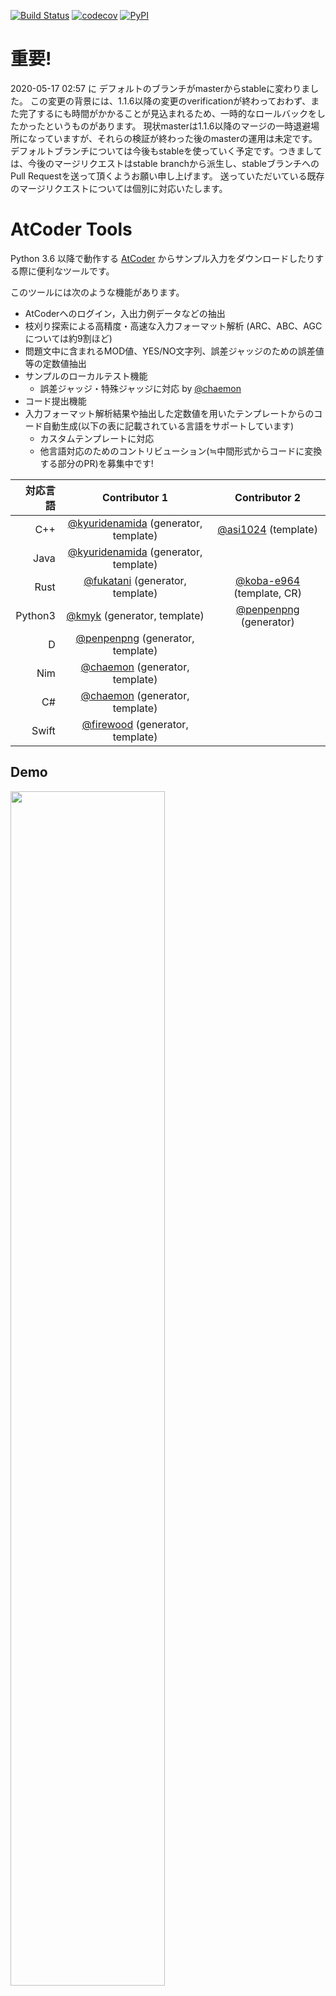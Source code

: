 [![Build Status](https://api.travis-ci.org/kyuridenamida/atcoder-tools.svg?branch=stable)](https://travis-ci.org/kyuridenamida/atcoder-tools)
[![codecov](https://codecov.io/gh/kyuridenamida/atcoder-tools/branch/master/graph/badge.svg)](https://codecov.io/gh/kyuridenamida/atcoder-tools)
[![PyPI](https://img.shields.io/pypi/v/atcoder-tools.svg)](https://pypi.python.org/pypi/atcoder-tools)


重要!
===
2020-05-17 02:57 に デフォルトのブランチがmasterからstableに変わりました。
この変更の背景には、1.1.6以降の変更のverificationが終わっておわず、また完了するにも時間がかかることが見込まれるため、一時的なロールバックをしたかったというものがあります。
現状masterは1.1.6以降のマージの一時退避場所になっていますが、それらの検証が終わった後のmasterの運用は未定です。デフォルトブランチについては今後もstableを使っていく予定です。つきましては、今後のマージリクエストはstable branchから派生し、stableブランチへのPull Requestを送って頂くようお願い申し上げます。
送っていただいている既存のマージリクエストについては個別に対応いたします。

AtCoder Tools
====
Python 3.6 以降で動作する [AtCoder](https://atcoder.jp/) からサンプル入力をダウンロードしたりする際に便利なツールです。

このツールには次のような機能があります。
- AtCoderへのログイン，入出力例データなどの抽出
- 枝刈り探索による高精度・高速な入力フォーマット解析 (ARC、ABC、AGCについては約9割ほど)
- 問題文中に含まれるMOD値、YES/NO文字列、誤差ジャッジのための誤差値等の定数値抽出
- サンプルのローカルテスト機能
    - 誤差ジャッジ・特殊ジャッジに対応 by [@chaemon](https://github.com/chaemon/)
- コード提出機能
- 入力フォーマット解析結果や抽出した定数値を用いたテンプレートからのコード自動生成(以下の表に記載されている言語をサポートしています)
    - カスタムテンプレートに対応
    - 他言語対応のためのコントリビューション(≒中間形式からコードに変換する部分のPR)を募集中です!

|対応言語  |Contributor 1|Contributor 2|
|---:|:---:|:---:|
|C++|[@kyuridenamida](https://github.com/kyuridenamida/) (generator, template)|[@asi1024](https://github.com/asi1024/) (template)|
|Java|[@kyuridenamida](https://github.com/kyuridenamida/) (generator, template)||
|Rust|[@fukatani](https://github.com/fukatani/) (generator, template)|[@koba-e964](https://github.com/koba-e964/) (template, CR)|
|Python3|[@kmyk](https://github.com/kmyk/) (generator, template)|[@penpenpng](https://github.com/penpenpng/) (generator)|
|D|[@penpenpng](https://github.com/penpenpng/) (generator, template)||
|Nim|[@chaemon](https://github.com/chaemon/) (generator, template)||
|C#|[@chaemon](https://github.com/chaemon/) (generator, template)||
|Swift|[@firewood](https://github.com/firewood/) (generator, template)||

## Demo
<img src="https://user-images.githubusercontent.com/233559/52807100-f6e2d300-30cd-11e9-8906-82b9f9b2dff7.gif" width=70%>

## How to install
`pip3 install atcoder-tools` 

ただの`pip`だとPython 2系を使ってインストールされる可能性があるためうまくいかないかもしれません。

## Userscript by [@kmyk](https://github.com/kmyk/) (NEW! 2019/03/06)
Tampermonkey(各種ブラウザで動作)でインストールすることが可能なUserscriptです。公開されている過去問を対象として、atcoder-toolsで自動生成されたコードをそのままAtCoderのスニペット上で利用できます。
1. Tampermonkey をインストールする ([Chrome](https://chrome.google.com/webstore/detail/tampermonkey/dhdgffkkebhmkfjojejmpbldmpobfkfo), [FireFox](https://addons.mozilla.org/en-US/firefox/addon/tampermonkey/))
2. https://kyuridenamida.github.io/atcoder-tools/index.user.js にアクセスしてUserscriptをインストール
3. ログインした状態で適当な問題ページに行く(e.g. https://atcoder.jp/contests/abc120/tasks/abc120_d)
4. 正しくインストールされている場合、ページ下部のコードスニペットにコードが標準で埋め込まれている (atcoder-toolsの対応言語のみ)
<img src="https://user-images.githubusercontent.com/233559/53821542-56d3e780-3fb1-11e9-89d9-24a3d0e9af5c.png" width=50%>

## Analysis
https://kyuridenamida.github.io/atcoder-tools/

各問題ごとの解析結果などが載っています。

## 使用方法


*重要: かつてパスワード入力なしでログインを実現するために`AccountInformation.py`にログイン情報を書き込むことを要求していましたが、セキュリティリスクが高すぎるため、セッション情報のみを保持する方針に切り替えました。
今後はできるだけ保持されているセッション情報を利用してAtCoderにアクセスし、必要に応じて再入力を要求します。
過去のユーザーの皆様には`AccountInformation.py`を削除して頂くようお願い申し上げます。*


- `atcoder-tools gen {contest_id}` コンテスト環境を用意します。
- `atcoder-tools codegen {problem_url}` 指定されたURLが示す問題に対するソースコードを生成し、標準出力に出力します。
- `atcoder-tools test` カレント・ディレクトリ上に実行ファイルと入出力(in_\*.txt, out_\*.txt)がある状態で実行するとローカルテストを行います。
- `atcoder-tools submit` カレント・ディレクトリ上で実行すると対応する問題がサンプルに通る場合ソースコードを提出します。既にAtCoder上にその問題に対する提出がある場合、`-u`を指定しないと提出できないようになっています。
- `atcoder-tools version` 現在の atcoder-tools のバージョンを出力します。
- `atcoder-tools compile` カレント・ディレクトリ上で実行するとコードをコンパイルします。
- `atcoder-tools set` 現在のジャッジタイプを変更します。


使用方法を確認するためには`atcoder-tools (コマンド名) --help`を用います。
例えば`atcoder-tools gen --help`で`atcoder-tools gen`の引数の詳細について確認することができます。

例: 
```console
atcoder-tools gen agc001
cd ~/atcoder-workspace/agc001/A
g++ main.cpp
atcoder-tools test
```

`--without-login` 引数を指定するとログインなしでデータをダウンロードできます(一般公開されているコンテストのみ)。

```console
$ atcoder-tools gen  [contest_id] --without-login
```

### gen の詳細
```
usage: atcoder-tools gen
       [-h] [--without-login] [--workspace WORKSPACE] [--lang LANG]
       [--template TEMPLATE] [--parallel] [--save-no-session-cache]
       [--skip-existing-problems] [--config CONFIG]
       contest_id

positional arguments:
  contest_id            Contest ID (e.g. arc001)

optional arguments:
  -h, --help            show this help message and exit
  --without-login       Download data without login
  --workspace WORKSPACE
                        Path to workspace's root directory. This script will create files in {WORKSPACE}/{contest_name}/{alphabet}/ e.g. ./your-workspace/arc001/A/
                        [Default] /home/kyuridenamida/atcoder-workspace
  --lang LANG           Programming language of your template code, cpp or java or rust or python or nim or d or cs.
                        [Default] cpp
  --template TEMPLATE   File path to your template code
                        [Default (C++)] /atcodertools/tools/templates/default_template.cpp
                        [Default (Java)] /atcodertools/tools/templates/default_template.java
                        [Default (Rust)] /atcodertools/tools/templates/default_template.rs
                        [Default (Python3)] /atcodertools/tools/templates/default_template.py
                        [Default (NIM)] /atcodertools/tools/templates/default_template.nim
                        [Default (D)] /atcodertools/tools/templates/default_template.d
                        [Default (C#)] /atcodertools/tools/templates/default_template.cs
  --parallel            Prepare problem directories asynchronously using multi processors.
  --save-no-session-cache
                        Save no session cache to avoid security risk
  --skip-existing-problems
                        Skip processing every problem for which a directory already exists
  --config CONFIG       File path to your config file
                        [Default (Primary)] /home/kyuridenamida/.atcodertools.toml
                        [Default (Secondary)] /atcoder-tools/atcodertools/tools/atcodertools-default.toml
```

### test の詳細

```
usage: ./atcoder-tools test [-h] [--exec EXEC]
                                                      [--num NUM] [--dir DIR]
                                                      [--timeout TIMEOUT]
                                                      [--knock-out]
                                                      [--skip-almost-ac-feedback]
                                                      [--judge-type JUDGE_TYPE]
                                                      [--error-value ERROR_VALUE]
                                                      [--compile-before-testing COMPILE_BEFORE_TESTING]
                                                      [--compile-only-when-diff-detected COMPILE_ONLY_WHEN_DIFF_DETECTED]
                                                      [--config CONFIG]

optional arguments:
  -h, --help            show this help message and exit
  --exec EXEC, -e EXEC  File path to the execution target. [Default] Automatically detected exec file
  --num NUM, -n NUM     The case number to test (1-origin). All cases are tested if not specified.
  --dir DIR, -d DIR     Target directory to test. [Default] Current directory
  --timeout TIMEOUT, -t TIMEOUT
                        Timeout for each test cases (sec) [Default] 1
  --knock-out, -k       Stop execution immediately after any example's failure [Default] False
  --skip-almost-ac-feedback, -s
                        Hide inputs and expected/actual outputs if result is correct and there are error outputs [Default] False,
  --judge-type JUDGE_TYPE, -j JUDGE_TYPE
                        error type must be one of [normal, absolute, relative, absolute_or_relative, multisolution, interactive]
  --error-value ERROR_VALUE, -v ERROR_VALUE
                        error value for decimal number judge: [Default] 1e-09
  --compile-before-testing COMPILE_BEFORE_TESTING, -c COMPILE_BEFORE_TESTING
                        compile source before testing [true, false]:  [Default]: false
  --compile-only-when-diff-detected COMPILE_ONLY_WHEN_DIFF_DETECTED
                        compile only when diff detected [true, false] [Default]: true
  --config CONFIG       File path to your config file
                        [Default (Primary)] ~/.atcodertools.toml
                        [Default (Secondary)] atcodertools-default.toml
```


### submit の詳細

```
usage: atcoder-tools submit [-h] [--exec EXEC] [--dir DIR]
                                           [--timeout TIMEOUT] [--code CODE]
                                           [--force] [--save-no-session-cache]
                                           [--unlock-safety]
                                           [--judge-type JUDGE_TYPE]
                                           [--error-value ERROR_VALUE]

optional arguments:
  -h, --help            show this help message and exit
  --exec EXEC, -e EXEC  File path to the execution target. [Default] Automatically detected exec file
  --dir DIR, -d DIR     Target directory to test. [Default] Current directory
  --timeout TIMEOUT, -t TIMEOUT
                        Timeout for each test cases (sec) [Default] 1
  --code CODE, -c CODE  Path to the source code to submit [Default] Code path written in metadata.json
  --force, -f           Submit the code regardless of the local test result [Default] False
  --save-no-session-cache
                        Save no session cache to avoid security risk
  --unlock-safety, -u   By default, this script only submits the first code per problem. However, you can remove the safety by this option in order to submit codes twice or more.
  --judge-type JUDGE_TYPE, -j JUDGE_TYPE
                        error type must be one of [normal, absolute, relative, absolute_or_relative]
  --error-value ERROR_VALUE, -v ERROR_VALUE
                        error value for decimal number judge: [Default] 1e-09
```

### codegen の詳細

```
usage: ./atcoder-tools codegen [-h] [--without-login] [--lang LANG]
                               [--template TEMPLATE] [--save-no-session-cache]
                               [--config CONFIG]
                               url

positional arguments:
  url                   URL (e.g. https://atcoder.jp/contests/abc012/tasks/abc012_3)

optional arguments:
  -h, --help            show this help message and exit
  --without-login       Download data without login
  --lang LANG           Programming language of your template code, cpp or java or rust.
                        [Default] cpp
  --template TEMPLATE   File path to your template code
                        [Default (C++)] /home/user/GitHub/atcoder-tools/atcodertools/tools/templates/default_template.cpp
                        [Default (Java)] /home/user/GitHub/atcoder-tools/atcodertools/tools/templates/default_template.java
                        [Default (Rust)] /home/user/GitHub/atcoder-tools/atcodertools/tools/templates/default_template.rs
  --save-no-session-cache
                        Save no session cache to avoid security risk
  --config CONFIG       File path to your config file
                        [Default (Primary)] /home/user/.atcodertools.toml
                        [Default (Secondary)] /home/user/GitHub/atcoder-tools/atcodertools/tools/atcodertools-default.toml
```


### set の詳細
```
usage: ./atcoder-tools set [-h]
                                                     [--judge-type JUDGE_TYPE]
                                                     [--error-value ERROR_VALUE]
                                                     [--lang LANG] [--dir DIR]

optional arguments:
  -h, --help            show this help message and exit
  --judge-type JUDGE_TYPE, -j JUDGE_TYPE
                        error type must be one of [normal, absolute, relative, absolute_or_relative, multisolution, interactive]
  --error-value ERROR_VALUE, -v ERROR_VALUE
                        error value for decimal number judge: [Default] 1e-09
  --lang LANG           Programming language of your template code, cpp or java or rust or python or nim or d or cs.
  --dir DIR, -d DIR     Target directory to test. [Default] Current directory

```


### compileの詳細
```
usage: Compile your program in the current directory (no argument)

optional arguments:
  -h, --help  show this help message and exit
```

## 設定ファイルの例
`~/.atcodertools.toml`に以下の設定を保存すると、コードスタイルや、コード生成後に実行するコマンドを指定できます。

### 仕様
現在 4 種類に大別される設定カテゴリがサポートされています。
- **codestyle**: コード生成時に使われるコードスタイル・テンプレートや出力先に関する設定
- **postprocess**: コード生成後の後処理に関する設定
- **run**: コードコンパイル・実行時に使われるコマンドに関する設定
- **etc**: その他の設定

バージョン1.1.7以降では、言語毎に`codestyle`, `postprocess`, `run`を指定できます。([言語毎の設定](#言語毎の指定)を参照してください)

### 有効なオプション
- **codestyle**
    - indent_type
    - indent_width
    - template_file
    - workspace_dir
    - lang (commonの設定内でのみ)
- **postprocess**: コード生成後の後処理に関する設定
- **run**: コードコンパイル・実行時に使われるコマンドに関する設定
- **etc**: その他の設定

### 例
以下は、次の挙動を期待する場合の`~/.atcodertools.toml`の例です。
- `indent_type='space'` スペースがインデントに使われる(`'tab'`を指定した場合はタブが使われる)
- `indent_width=4` インデント幅は4である (`indent_width`が無指定の場合`4`(nim言語以外), `2`(nim言語)が規定値として使われます。)
- `template_file='~/my_template.cpp'` コード生成テンプレートとして`~/my_template.cpp`を使う
- `workspace_dir='~/atcoder-workspace/'` ワークスペースのルートは `~/atcoder-workspace/`
- `lang='cpp'` 言語設定は `cpp` (提出時もしくはデフォルトのコードジェネレーター生成時に使われます)
- `code_generator_file="~/custom_code_generator.py"` カスタムコードジェネレーター `~/custom_code_generator.py`を指定する
- `exec_on_each_problem_dir='clang-format -i ./*.cpp'` `exec_on_contest_dir='touch CMakeLists.txt'`
    - 問題用ディレクトリ内で毎回`clang-format`を実行して、最後に`CMakeLists.txt`(空)をコンテスト用ディレクトリに生成する
- `download_without_login=false` AtCoderにログインせずにダウンロードを行う機能を使わない (公開コンテストに対してのみ可能)
- `parallel_download=false` データの並列ダウンロードを無効にする
- `save_no_session_cache=false` ログイン情報のクッキーを保存する
- `skip_existing_problems=false` ディレクトリが既に存在する問題の処理をスキップする
- `in_example_format="in_{}.txt"` テストケース(input)のフォーマットを`in_1.txt, in_2.txt, ...`とする
- `out_example_format="out_{}.txt"` テストケース(output)のフォーマットを`out_1.txt, out_2.txt, ...`とする
- `compile_command="g++ main.cpp -o main.out"` プログラムを`atcoder-tools compile`でコンパイルする場合に実行されるコマンド
- `run_command="./main.out"` コンパイルしたプログラムを`atcoder-tools test`で実行する場合に実行されるコマンド

```toml
[codestyle]
indent_type='space' # 'tab' or 'space'
indent_width=4
template_file='~/my_template.cpp'
workspace_dir='~/atcoder-workspace/'
lang='cpp' # Check README.md for the supported languages.
code_generator_file="~/custom_code_generator.py"
[postprocess]
exec_on_each_problem_dir='clang-format -i ./*.cpp'
exec_on_contest_dir='touch CMakeLists.txt'

[run]
compile_command="g++ main.cpp -o main.out"
run_command="./main.out"

[etc]
download_without_login=false
parallel_download=false
save_no_session_cache=false
skip_existing_problems=false
in_example_format="in_{}.txt"
out_example_format="out_{}.txt"
compile_before_testing=false
compile_only_when_diff_detected=false

```

### 言語毎の設定
バージョン1.1.7以降では、言語毎に`codestyle`, `postprocess`, `run`を指定できます。

`(言語名).(設定カテゴリ名)`に対して設定を行うと、言語毎の設定になります。言語名が無い場合の通常の指定は共通のデフォルト設定として扱われます。
atcoder-tools起動時に使われる言語固有の設定は、`--lang` プログラム引数が存在すればそれを、なければ`codestyle.lang`に指定された値に基づきます。
`(言語名).codestyle.lang`は無視されます。

以下の設定では、
- 共通のコードスタイルとしてインデント幅が4のスペースインデントを用いる。`--lang`引数無しで起動した際に使用される言語はPythonである。ただし
   - c++のコード生成においてはタブインデントを用い(幅は4のまま)、加えてC++用のpostprocess設定を用いる。
   - Pythonのコード生成においてはインデント幅を2とする。
```toml
[codestyle]
lang='python'
indent_type='space'
indent_width=4
[cpp.codestyle]
indent_type='tab'
code_generator_file="~/custom_code_generator.py"
[cpp.postprocess]
exec_on_each_problem_dir='clang-format -i ./*.cpp'
exec_on_contest_dir='touch CMakeLists.txt'
[java.run]

[python.codestyle]
indent_width=2
```


### カスタムコードジェネレーター
[標準のC++コードジェネレーター](https://github.com/kyuridenamida/atcoder-tools/blob/master/atcodertools/codegen/code_generators/cpp.py)に倣って、
`(CogeGenArgs) -> str(ソースコード)`が型であるような`main`関数を定義した.pyファイルを`code_generator_file`で指定すると、コード生成時にカスタムコードジェネレーターを利用できます。

### ユニバーサルコードジェネレーター
ユニバーサルコードジェネレータはループ・配列アクセス方法等のいくつかの言語仕様を記述するだけでカスタムコードジェネレータよりも簡単にコード生成することを意図して作成したジェネレータです。設定ファイル`(言語名).toml`を`atcodertools/codegen/code_generators/universal_generator`に配置してください。設定ファイルの書き方は以下です。

- *base_indent* 入力部分のインデント数
- *insert_space_around_operators* 入力部分の変数や演算子の間にスペースを入れるかどうかをtrue/falseで指定
- *newline_after_input* 入力部分で入力ごとに空行を入れるかどうかをtrue/falseで指定
- *global_prefix* グローバル変数の宣言時に入れる接頭辞(Javaなどでstaticを指定したりできます)

以下のようにテーブルを定義します

- *[index]* ループインデックスの名称を指定します。１重目を`i`, 2重目を`j`で指定してください。省略可能で省略した場合はi, jが指定されます。perl, phpなどの言語で$i, $jなどとi, j以外の名前を指定しなければならないとき用のつもりです。
- *[loop]* ループに関することを記述します
    - **header** ループの最初に記述する内容。ループを回すための変数は`{loop_var}`, 回す回数は`{length}`を用いてください。
    - **footer** ループの最後に記述する内容。C++, Javaでは閉じカッコになります。波括弧の場合は`}}`とエスケープする必要があることに注意してください。
- *[type]* タイプ(int, float, string)のタイプについて記述します。例を参照してください。
- *[default]* デフォルトの値について記述します。例を参照してください。
- *[declare]* int, float, string, 1次元可変配列(以下`seq`), 2次元可変配列(以下`2d_seq`)の宣言方法について記述します。変数名は`{name}`を使ってください。可変配列のベースとなるタイプは`{type}`を使ってください。
- *[allocate]* `seq`, `2d_seq`の確保の方法を記述します。ベースとなるタイプは`{type}`, 変数名は`{name}`, デフォルト値は`{default}`で指定します。タイプ、デフォルト値は上記で指定したものが入ります。長さについてはseqは`{length}`で、`2d_seq`は1番目の長さは`{length_i}`, 2番目の長さは`{length_j}`となります。順番を間違えると転置されるのでご注意ください。
- *[declare_and_allocate]* `seq`, `2d_seq`について宣言と確保を同時に行う方法について記述します。フォーマットに使用されるものは`[allocate]`と同じです。
- *[input]*

- *[arg]* solve関数の引数の記述方法について指定します。`int`, `float`, `string`, `seq`, `2d_seq`について記述してください。`{name}`が変数名, `{type}`が`seq`, `2d_seq`についてベースとなる型です。
- *[actual_arg]* `seq`, `2d_seq`についてsolve関数を呼び出す際の引数の渡し方について記述します。C++などでmoveをつかってメモリを節約したいときなどに指定できます。省略可能で、省略した場合はそのまま渡されます。

- *[access]* 配列のアクセス方法について記述します。`seq`, `2d_seq`について指定してください。`{name}`で変数名, `{index_i}`, `{index_j}`でインデックス名を指定します。

以下は入力コードの冗長性を下げる目的で指定するテーブルで省略可能なものです。指定方法についてはpythonの設定を参照してください。

- *[input_func]* int, float, stringについて入力時に呼び出す関数を記述します。省略可能です。
- *[allocate_and_input]* `seq`, `2d_seq`について確保と入力をまとめて行うことができる場合に記述します。省略可能です。省略した場合、上記で指定した確保と入力の方式を複合したものが挿入されます
- *[declare_and_allocate_and_input]* `seq`, `2d_seq`について宣言・確保・入力をまとめて行うことができる場合に記述します。省略可能です。省略した場合、上記で指定した宣言と確保と入力の方式を複合したものが挿入されます

例えばC++での設定方法は以下です。
```toml
```

例えばpythonでの設定方法は以下です。
```toml
```

## テンプレートの例
`atcoder-tools gen`コマンドに対し`--template`でテンプレートソースコードを指定できます。
テンプレートエンジンの仕様については[jinja2](http://jinja.pocoo.org/docs/2.10/) の公式ドキュメントを参照してください。

テンプレートに渡される変数は以下の通りです。


- **prediction_success** 入力形式の推論に成功したとき `True`、 失敗したとき `False`が格納されている。この値が`True`のとき次の3種類の変数も存在することが保証される。
    - **input_part** input用のコード
    - **formal_arguments** 型つき引数列
    - **actual_arguments** 型なし引数列

- **mod** 問題文中に存在するmodの整数値
- **yes_str** 問題文中に存在する yes や possible などの真を表しそうな文字列値
- **no_str** 問題文中に存在する no や impossible などの偽を表しそうな文字列値

```c++
#include <bits/stdc++.h>
using namespace std;

{% if mod %}
const long long MOD = {{ mod }};
{% endif %}
{% if yes_str %}
const string YES = "{{ yes_str }}";
{% endif %}
{% if no_str %}
const string NO = "{{ no_str }}";
{% endif %}

{% if prediction_success %}
void solve({{ formal_arguments }}){

}
{% endif %}

int main(){
    {% if prediction_success %}
    {{input_part}}
    solve({{ actual_arguments }});
    {% else %}
    // Failed to predict input format
    {% endif %}
    return 0;
}
```


## Contribution

[CONTRIBUTING.md](CONTRIBUTING.md) を参照してください。

## Licence

[MIT](https://github.com/kyuridenamida/ToolsForAtCoder/blob/master/LICENCE)

## Author

[kyuridenamida](https://github.com/kyuridenamida) ([@kyuridenamida](https://twitter.com/kyuridenamida))
